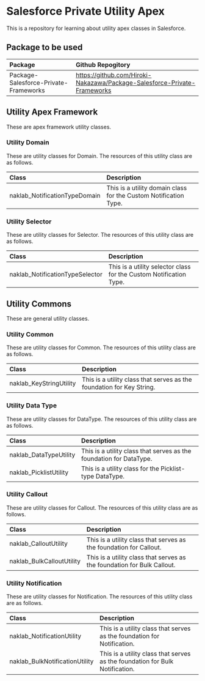 # Salesforce Private Utility Apex

This is a repository for learning about utility apex classes in Salesforce.

## Package to be used

| Package                               | Github Repogitory                                                        |
| :------------------------------------ | :----------------------------------------------------------------------- |
| Package-Salesforce-Private-Frameworks | https://github.com/Hiroki-Nakazawa/Package-Salesforce-Private-Frameworks |

## Utility Apex Framework

These are apex framework utility classes.

### Utility Domain

These are utility classes for Domain. The resources of this utility class are as follows.

| Class                         | Description                                                      |
| :---------------------------- | :--------------------------------------------------------------- |
| naklab_NotificationTypeDomain | This is a utility domain class for the Custom Notification Type. |

### Utility Selector

These are utility classes for Selector. The resources of this utility class are as follows.

| Class                           | Description                                                        |
| :------------------------------ | :----------------------------------------------------------------- |
| naklab_NotificationTypeSelector | This is a utility selector class for the Custom Notification Type. |

## Utility Commons

These are general utility classes.

### Utility Common

These are utility classes for Common. The resources of this utility class are as follows.

| Class                   | Description                                                           |
| :---------------------- | :-------------------------------------------------------------------- |
| naklab_KeyStringUtility | This is a utility class that serves as the foundation for Key String. |

### Utility Data Type

These are utility classes for DataType. The resources of this utility class are as follows.

| Class                  | Description                                                         |
| :--------------------- | :------------------------------------------------------------------ |
| naklab_DataTypeUtility | This is a utility class that serves as the foundation for DataType. |
| naklab_PicklistUtility | This is a utility class for the Picklist-type DataType.             |

### Utility Callout

These are utility classes for Callout. The resources of this utility class are as follows.

| Class                     | Description                                                             |
| :------------------------ | :---------------------------------------------------------------------- |
| naklab_CalloutUtility     | This is a utility class that serves as the foundation for Callout.      |
| naklab_BulkCalloutUtility | This is a utility class that serves as the foundation for Bulk Callout. |

### Utility Notification

These are utility classes for Notification. The resources of this utility class are as follows.

| Class                          | Description                                                                  |
| :----------------------------- | :--------------------------------------------------------------------------- |
| naklab_NotificationUtility     | This is a utility class that serves as the foundation for Notification.      |
| naklab_BulkNotificationUtility | This is a utility class that serves as the foundation for Bulk Notification. |
